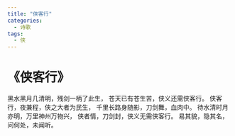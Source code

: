 ```yaml
---
title: "侠客行"
categories:
  - 诗歌
tags:
  - 侠
---
```


# 《侠客行》

黑水黑月几清明，残剑一柄了此生，
苍天已有苍生苦，侠义还需侠客行。
侠客行，夜兼程，侠之大者为民生，
千里长路身随影，刀剑舞，血肉中。
待水清时月亦明，万里神州万物兴，
侠者情，刀剑封，侠义无需侠客行。
易其貌，隐其名，问何处，未闻听。
